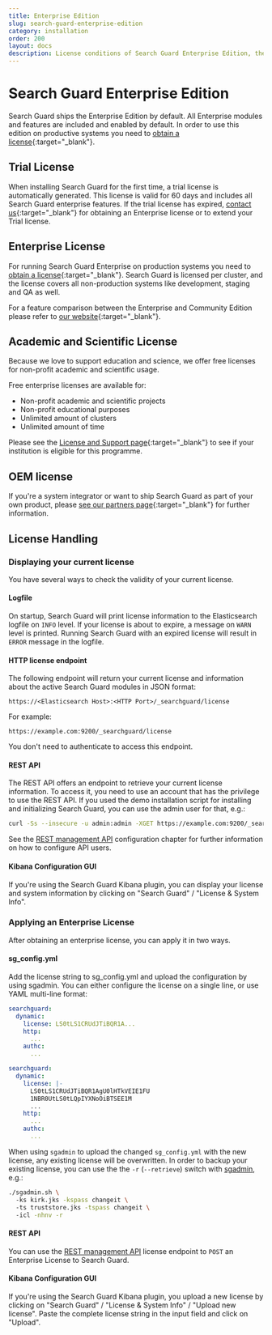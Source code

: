 ```yaml
---
title: Enterprise Edition
slug: search-guard-enterprise-edition
category: installation
order: 200
layout: docs
description: License conditions of Search Guard Enterprise Edition, the enterprise security suite for Elasticsearch.
---
```

<!---
Copryight 2017 floragunn GmbH
-->

# Search Guard Enterprise Edition

Search Guard ships the Enterprise Edition by default. All Enterprise modules and features are included and enabled by default. In order to use this edition on productive systems you need to [obtain a license](https://floragunn.com/searchguard-license-support/){:target="_blank"}. 

## Trial License

When installing Search Guard for the first time, a trial license is automatically generated. This license is valid for 60 days and includes all Search Guard enterprise features. If the trial license has expired, [contact us](https://floragunn.com/contact/){:target="_blank"} for obtaining an Enterprise license or to extend your Trial license.

## Enterprise License

For running Search Guard Enterprise on production systems you need to [obtain a license](https://floragunn.com/searchguard-license-support/){:target="_blank"}. Search Guard is licensed per cluster, and the license covers all non-production systems like development, staging and QA as well.

For a feature comparison between the Enterprise and Community Edition please refer to [our website](https://floragunn.com/searchguard-license-support/){:target="_blank"}.

## Academic and Scientific License

Because we love to support education and science, we offer free licenses for non-profit academic and scientific usage. 

Free enterprise licenses are available for:

* Non-profit academic and scientific projects
* Non-profit educational purposes
* Unlimited amount of clusters
* Unlimited amount of time

Please see the [License and Support page](https://floragunn.com/searchguard-license-support/){:target="_blank"} to see if your institution is eligible for this programme. 

## OEM license

If you're a system integrator or want to ship Search Guard as part of your own product, please [see our partners page](https://floragunn.com/search-guard-partners/){:target="_blank"} for further information.

## License Handling

### Displaying your current license

You have several ways to check the validity of your current license.

#### Logfile

On startup, Search Guard will print license information to the Elasticsearch logfile on `INFO` level. If your license is about to expire, a message on `WARN` level is printed. Running Search Guard with an expired license will result in `ERROR` message in the logfile.

#### HTTP license endpoint

The following endpoint will return your current license and information about the active Search Guard modules in JSON format:

```
https://<Elasticsearch Host>:<HTTP Port>/_searchguard/license
```

For example:

```
https://example.com:9200/_searchguard/license
```

You don't need to authenticate to access this endpoint.

#### REST API

The REST API offers an endpoint to retrieve your current license information. To access it, you need to use an account that has the privilege to use the REST API. If you used the demo installation script for installing and initializing Search Guard, you can use the admin user for that, e.g.:

```bash
curl -Ss --insecure -u admin:admin -XGET https://example.com:9200/_searchguard/license?pretty
```

See the [REST management API](restapi_api.md) configuration chapter for further information on how to configure API users.

#### Kibana Configuration GUI

If you're using the Search Guard Kibana plugin, you can display your license and system information by clicking on "Search Guard" / "License & System Info".

### Applying an Enterprise License

After obtaining an enterprise license, you can apply it in two ways. 

#### sg_config.yml

Add the license string to sg_config.yml and upload the configuration by using sgadmin. You can either configure the license on a single line, or use YAML multi-line format:

```yaml
searchguard:
  dynamic:
    license: LS0tLS1CRUdJTiBQR1A...
    http:
      ...
    authc:          
      ...
```

```yaml
searchguard:
  dynamic:
    license: |-
      LS0tLS1CRUdJTiBQR1AgU0lHTkVEIE1FU
      1NBR0UtLS0tLQpIYXNoOiBTSEE1M
      ...    
    http:
      ...
    authc:          
      ...
```

When using `sgadmin` to upload the changed `sg_config.yml` with the new license, any existing license will be overwritten. In order to backup your existing license, you can use the the `-r` (`--retrieve`) switch with [sgadmin](sgadmin.md), e.g.:

```bash
./sgadmin.sh \ 
  -ks kirk.jks -kspass changeit \  
  -ts truststore.jks -tspass changeit \ 
  -icl -nhnv -r
``` 
#### REST API

You can use the [REST management API](restapi_api.md) license endpoint to `POST` an Enterprise License to Search Guard.

#### Kibana Configuration GUI

If you're using the Search Guard Kibana plugin, you upload a new license by clicking on "Search Guard" / "License & System Info" / "Upload new license". Paste the complete license string in the input field and click on "Upload".
